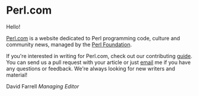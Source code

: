 Perl.com
========

Hello!

[Perl.com](http://perl.com) is a website dedicated to Perl programming code, culture and community news, managed by the [Perl Foundation](http://www.perlfoundation.org/).

If you're interested in writing for Perl.com, check out our contributing [guide](CONTRIBUTING.md). You can send us a pull request with your article or just [email](mailto:editor@perl.com) me if you have any questions or feedback. We're always looking for new writers and material!

David Farrell
*Managing Editor*
